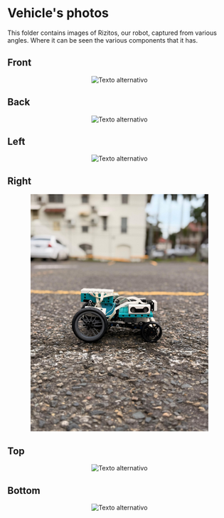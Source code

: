 Vehicle's photos
====

This folder contains images of Rizitos, our robot, captured from various angles. Where it can be seen the various components that it has. 

## Front
<div style="text-align: center;">
  <img src="https://github.com/csvprobotica/RoboGenius/blob/main/v-photos/v2/Front.jpg" alt="Texto alternativo" width="400"/>
</div>

## Back
<div style="text-align: center;">
  <img src="https://github.com/csvprobotica/RoboGenius/blob/main/v-photos/v2/Back.jpg" alt="Texto alternativo" width="400"/>
</div>

## Left
<div style="text-align: center;">
  <img src="https://github.com/csvprobotica/RoboGenius/blob/main/v-photos/v2/Left.jpg" alt="Texto alternativo" width="400"/>
</div>

## Right
<div style="text-align: center;">
  <img src="https://github.com/csvprobotica/RG2024/blob/main/v-photos/v3/WhatsApp%20Image%202025-07-03%20at%2007.39.58%20(1).jpeg" alt="Texto alternativo" width="400"/>
</div>

## Top
<div style="text-align: center;">
  <img src="https://github.com/csvprobotica/RoboGenius/blob/main/v-photos/v2/Top.jpg" alt="Texto alternativo" width="400"/>
</div>

## Bottom
<div style="text-align: center;">
  <img src="https://github.com/csvprobotica/RoboGenius/blob/main/v-photos/v2/Bottom.jpg" alt="Texto alternativo" width="400"/>
</div>




